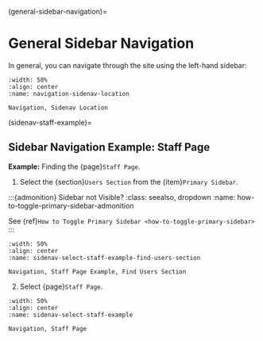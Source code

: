 
(general-sidebar-navigation)=
# General Sidebar Navigation

In general, you can navigate through the site using the left-hand sidebar:

```{lazyfigure} ../../_static/solo_app/Universal/GeneralNavigation/sidenav-dropdowns-closed-location.webp
:width: 50%
:align: center
:name: navigation-sidenav-location

Navigation, Sidenav Location
```

(sidenav-staff-example)=
## Sidebar Navigation Example: Staff Page

**Example:** Finding the {page}`Staff Page`.

1. Select the {section}`Users Section` from the {item}`Primary Sidebar`.

:::{admonition} Sidebar not Visible?
:class: seealso, dropdown
:name: how-to-toggle-primary-sidebar-admonition

See {ref}`How to Toggle Primary Sidebar <how-to-toggle-primary-sidebar>`
:::

```{lazyfigure} ../../_static/solo_app/Universal/GeneralNavigation/sidenav-select-staff-example-users-section.webp
:width: 50%
:align: center
:name: sidenav-select-staff-example-find-users-section

Navigation, Staff Page Example, Find Users Section
```

2. Select {page}`Staff Page`.

```{lazyfigure} ../../_static/solo_app/Universal/GeneralNavigation/sidenav-select-staff-example.webp
:width: 50%
:align: center
:name: sidenav-select-staff-example

Navigation, Staff Page
```



